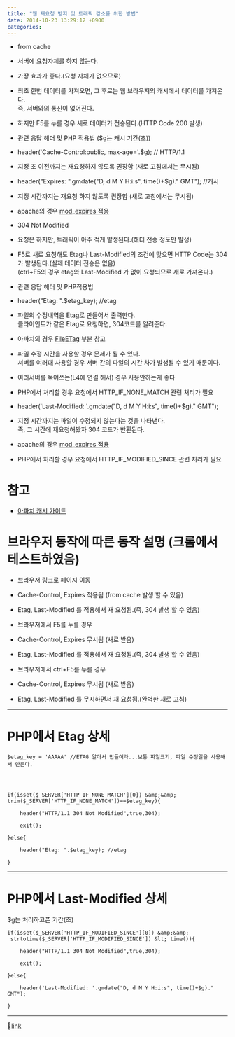 ```yaml
---
title: "웹 재요청 방지 및 트래픽 감소를 위한 방법"
date: 2014-10-23 13:29:12 +0900
categories: 
---
```

  

- from cache
- 서버에 요청자체를 하지 않는다.
- 가장 효과가 좋다.(요청 자체가 없으므로)

- 최초 한번 데이터를 가져오면, 그 후로는 웹 브라우저의 캐시에서 데이터를 가져온다.  
즉, 서버와의 통신이 없어진다.
- 하지만 F5를 누를 경우 새로 데이터가 전송된다.(HTTP Code 200 발생)
- 관련 응답 해더 및 PHP 적용법 ($g는 캐시 기간(초))
- header('Cache-Control:public, max-age='.$g); // HTTP/1.1
- 지정 초 이전까지는 재요청하지 않도록 권장함 (새로 고침에서는 무시됨)

- header("Expires: ".gmdate("D, d M Y H:i:s", time()+$g)." GMT");	//캐시
- 지정 시간까지는 재요청 하지 않도록 권장함 (새로 고침에서는 무시됨)

- apache의 경우 [mod_expires 적용](http://httpd.apache.org/docs/current/mod/mod_expires.html "mod_expires")


- 304 Not Modified
- 요청은 하지만, 트래픽이 아주 적게 발생된다.(해더 전송 정도만 발생)
- F5로 새로 요청해도 Etag나 Last-Modified의 조건에 맞으면 HTTP Code는 304가 발생된다.(실제 데이터 전송은 없음)  
(ctrl+F5의 경우 etag와 Last-Modified 가 없이 요청되므로 새로 가져온다.)
- 관련 응답 해더 및 PHP적용법
- header("Etag: ".$etag_key);	//etag
- 파일의 수정내역을 Etag로 만들어서 출력한다.  
클라이언트가 같은 Etag로 요청하면, 304코드를 알려준다.
- 아파치의 경우 [FileETag](http://httpd.apache.org/docs/2.2/mod/core.html#fileetag "FileETag") 부분 참고
- 파일 수정 시간을 사용할 경우 문제가 될 수 있다.  
서버를 여러대 사용할 경우 서버 간의 파일의 시간 차가 발생될 수 있기 때문이다.
- 여러서버를 묶어쓰는(L4에 연결 해서) 경우 사용안하는게 좋다
- PHP에서 처리할 경우 요청에서 HTTP_IF_NONE_MATCH 관련 처리가 필요

- header('Last-Modified: '.gmdate("D, d M Y H:i:s", time()+$g)." GMT");
- 지정 시간까지는 파일이 수정되지 않는다는 것을 나타낸다.  
즉, 그 시간에 재요청해봤자 304 코드가 반환된다.
- apache의 경우 [mod_expires 적용](http://httpd.apache.org/docs/current/mod/mod_expires.html "mod_expires")
- PHP에서 처리할 경우 요청에서 HTTP_IF_MODIFIED_SINCE 관련 처리가 필요




  


# 참고

- [아파치 캐시 가이드](http://httpd.apache.org/docs/2.2/caching.html "아파치 캐시 가이드")

# 브라우저 동작에 따른 동작 설명 (크롬에서 테스트하였음)  
- 브라우저 링크로 페이지 이동
- Cache-Control, Expires 적용됨 (from cache 발생 할 수 있음)
- Etag, Last-Modified 를 적용해서 재 요청됨.(즉, 304 발생 할 수 있음)

- 브라우저에서 F5를 누를 경우
- Cache-Control, Expires 무시됨 (새로 받음)
- Etag, Last-Modified 를 적용해서 재 요청됨.(즉, 304 발생 할 수 있음)

- 브라우저에서 ctrl+F5를 누를 경우
- Cache-Control, Expires 무시됨 (새로 받음)
- Etag, Last-Modified 를 무시하면서 재 요청됨.(완벽한 새로 고침)


- - - - - -



# PHP에서 Etag 상세

	$etag_key = 'AAAAA' //ETAG 알아서 만들어라...보통 파일크기, 파일 수정일을 사용해서 만든다.

  


	if(isset($_SERVER['HTTP_IF_NONE_MATCH'][0]) &amp;&amp; trim($_SERVER['HTTP_IF_NONE_MATCH'])==$etag_key){

		header("HTTP/1.1 304 Not Modified",true,304); 

		exit();

	}else{

		header("Etag: ".$etag_key);	//etag

	}



- - - - - -

# PHP에서 Last-Modified 상세

$g는 처리하고픈 기간(초)

  


	if(isset($_SERVER['HTTP_IF_MODIFIED_SINCE'][0]) &amp;&amp;  strtotime($_SERVER['HTTP_IF_MODIFIED_SINCE']) &lt; time()){

		header("HTTP/1.1 304 Not Modified",true,304); 

		exit();

	}else{

		header('Last-Modified: '.gmdate("D, d M Y H:i:s", time()+$g)." GMT");

	}



  
  


  ***
[🔗link](http://www.mins01.com/mh/tech/read/903)